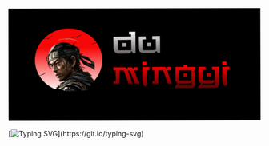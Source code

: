 
<img src="dumingyi.png" alt="Du-Mingyi" >

[![Typing SVG](https://readme-typing-svg.demolab.com?font=Noto+Serif+Japanese&pause=202&color=EE0000CF&center=true&vCenter=true&multiline=true&random=false&width=500&height=70&lines=I+am+Du+Mingyi.;+A+Computer+Science+and+AI+enthusiast.)](https://git.io/typing-svg)
